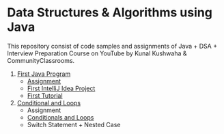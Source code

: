# Data Structures & Algorithms using Java

This repository consist of code samples and assignments of Java + DSA + Interview Preparation Course on YouTube by Kunal Kushwaha & CommunityClassrooms.

1. [First Java Program](01-first-java-program)
   - [Assignment](01-first-java-program/assignment)
   - [First IntelliJ Idea Project](01-first-java-program/first-idea-project)
   - [First Tutorial](01-first-java-program/first-tutorial)
2. [Conditional and Loops](02-conditionals-loops)   
   - Assignment
   - [Conditionals and Loops](02-conditionals-loops/code)
   - Switch Statement + Nested Case
